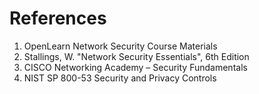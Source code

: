 # References

1. OpenLearn Network Security Course Materials  
2. Stallings, W. "Network Security Essentials", 6th Edition  
3. CISCO Networking Academy – Security Fundamentals  
4. NIST SP 800-53 Security and Privacy Controls
